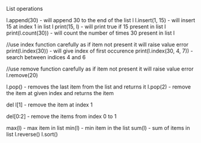 List operations

l.append(30) - will append 30 to the end of the list l
l.insert(1, 15) - will insert 15 at index 1 in list l
print(15, l) - will print true if 15 present in list l
print(l.count(30)) - will count the number of times 30 present in list l

//use index function carefully as if item not present it will raise value error
print(l.index(30)) - will give index of first occurence
print(l.index(30, 4, 7)) - search between indices 4 and 6

//use remove function carefully as if item not present it will raise value error
l.remove(20)

l.pop() - removes the last item from the list and returns it
l.pop(2) - remove the item at given index and returns the item

del l[1] - remove the item at index 1

del[0:2] - remove the items from index 0 to 1

max(l) - max item in list
min(l) - min item in the list
sum(l) - sum of items in list
l.reverse()
l.sort()
